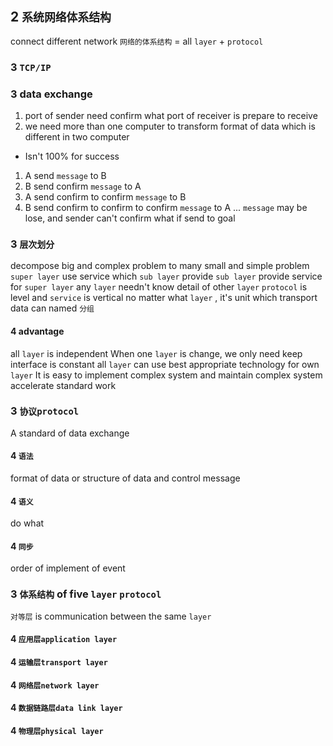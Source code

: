 ## 2 `系统网络体系结构` 
connect different network
`网络的体系结构` = all `layer` + `protocol` 

### 3  `TCP/IP`

### 3  data exchange
1. port of sender need confirm what port of receiver is prepare to receive
2. we need more than one computer to transform format of data which is different in two computer

* Isn't 100% for success
1. A send `message` to B
2. B send confirm `message` to A
3. A send confirm to confirm `message` to B
4. B send confirm to confirm to confirm `message` to A
...
`message` may be lose, and sender can't confirm what if send to goal

### 3  `层次划分` 
decompose big and complex problem to many small and simple problem
`super layer` use service which `sub layer` provide
`sub layer` provide service for `super layer` 
any `layer` needn't know detail of other `layer` 
`protocol` is level and `service` is vertical
no matter what `layer` , it's unit which transport data can named `分组` 

#### 4   advantage
all `layer` is independent
When one `layer` is change, we only need keep interface is constant
all `layer` can use best appropriate technology for own `layer` 
It is easy to implement complex system and maintain complex system
accelerate standard work

### 3  `协议protocol` 
A standard of data exchange

#### 4   `语法` 
format of data or structure of data and control message

#### 4   `语义` 
do what

#### 4   `同步` 
order of implement of event

### 3  `体系结构` of five `layer` `protocol` 
`对等层` is communication between the same `layer` 

#### 4   `应用层application layer` 

#### 4   `运输层transport layer` 

#### 4   `网络层network layer` 

#### 4   `数据链路层data link layer` 

#### 4   `物理层physical layer` 

